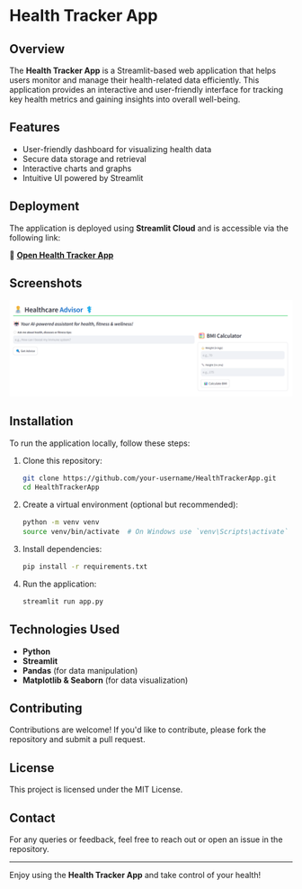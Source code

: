 # Health Tracker App

## Overview
The **Health Tracker App** is a Streamlit-based web application that helps users monitor and manage their health-related data efficiently. This application provides an interactive and user-friendly interface for tracking key health metrics and gaining insights into overall well-being.

## Features
- User-friendly dashboard for visualizing health data
- Secure data storage and retrieval
- Interactive charts and graphs
- Intuitive UI powered by Streamlit

## Deployment
The application is deployed using **Streamlit Cloud** and is accessible via the following link:

🔗 **[Open Health Tracker App](https://healthtrakerapp-ww6akhqjahwubd3gximuoy.streamlit.app/)**

## Screenshots
![App Screenshot](https://github.com/msmohankumar/Health_traker_app/blob/9dee761f213471cd692d5602ba6e66bc0863b42f/Health%20tracker%20app.png)

## Installation
To run the application locally, follow these steps:

1. Clone this repository:
   ```sh
   git clone https://github.com/your-username/HealthTrackerApp.git
   cd HealthTrackerApp
   ```
2. Create a virtual environment (optional but recommended):
   ```sh
   python -m venv venv
   source venv/bin/activate  # On Windows use `venv\Scripts\activate`
   ```
3. Install dependencies:
   ```sh
   pip install -r requirements.txt
   ```
4. Run the application:
   ```sh
   streamlit run app.py
   ```

## Technologies Used
- **Python**
- **Streamlit**
- **Pandas** (for data manipulation)
- **Matplotlib & Seaborn** (for data visualization)

## Contributing
Contributions are welcome! If you'd like to contribute, please fork the repository and submit a pull request.

## License
This project is licensed under the MIT License.

## Contact
For any queries or feedback, feel free to reach out or open an issue in the repository.

---

Enjoy using the **Health Tracker App** and take control of your health!
